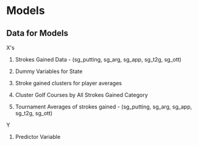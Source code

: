 # Models

## Data for Models

X's
1. Strokes Gained Data - (sg_putting, sg_arg, sg_app, sg_t2g, sg_ott)

2. Dummy Variables for State

3. Stroke gained clusters for player averages

4. Cluster Golf Courses by All Strokes Gained Category

5. Tournament Averages of strokes gained - (sg_putting, sg_arg, sg_app, sg_t2g, sg_ott)

Y

1. Predictor Variable
